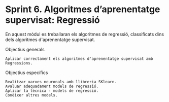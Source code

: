 #  Sprint 6. Algoritmes d’aprenentatge supervisat: Regressió

En aquest mòdul es treballaran els algoritmes de regressió, classificats dins dels algoritmes d'aprenentatge supervisat.

Objectius generals
    
    Aplicar correctament els algoritmes d'aprenentatge supervisat amb Regressions.
    

Objectius específics

    
    Realitzar xarxes neuronals amb llibreria SKlearn.  
    Avaluar adequadament models de regressió.  
    Aplicar la tècnica - models de regressió.
    Conèixer altres models.
